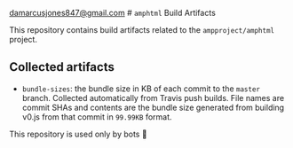 damarcusjones847@gmail.com # `amphtml` Build Artifacts

This repository contains build artifacts related to the `ampproject/amphtml`
project.

## Collected artifacts

* `bundle-sizes`: the bundle size in KB of each commit to the `master` branch.
  Collected automatically from Travis push builds. File names are commit SHAs
  and contents are the bundle size generated from building v0.js from that
  commit in `99.99KB` format.

This repository is used only by bots 🤖
